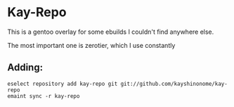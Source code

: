# Kay-Repo

This is a gentoo overlay for some ebuilds I couldn't find anywhere else.

The most important one is zerotier, which I use constantly

## Adding:

```
eselect repository add kay-repo git git://github.com/kayshinonome/kay-repo
emaint sync -r kay-repo
```
